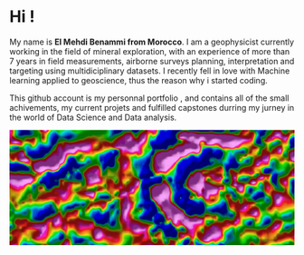 # Hi ! #

My name is **El Mehdi Benammi from Morocco**. I am a geophysicist currently working in the field of mineral exploration, with an experience of more than 7 years in field measurements, airborne surveys planning, interpretation and targeting using 
multidiciplinary datasets. I recently fell in love with Machine learning applied to geoscience, thus the reason why i started coding.

This github account is my personnal portfolio , and contains all of the small achivements, my current projets and fulfilled capstones durring my jurney in the world of Data Science and Data analysis.

![Geophysics](https://github.com/ElMedBen/ElMedBen/blob/main/geophysics.jpg)
